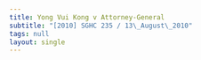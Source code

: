 ```yaml
---
title: Yong Vui Kong v Attorney-General
subtitle: "[2010] SGHC 235 / 13\_August\_2010"
tags: null
layout: single
---
```


